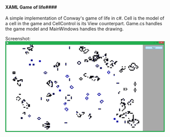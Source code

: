 #### XAML Game of life####
A simple implementation of Conway's game of life in c#.
Cell is the model of a cell in the game and CellControl is its View counterpart. Game.cs handles the game model and MainWindows handles the drawing.

Screenshot:
![screenshot](Screenshots/screenshot.jpg)
